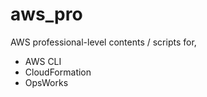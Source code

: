 # aws_pro
AWS professional-level contents / scripts for,
 - AWS CLI 
 - CloudFormation 
 - OpsWorks
